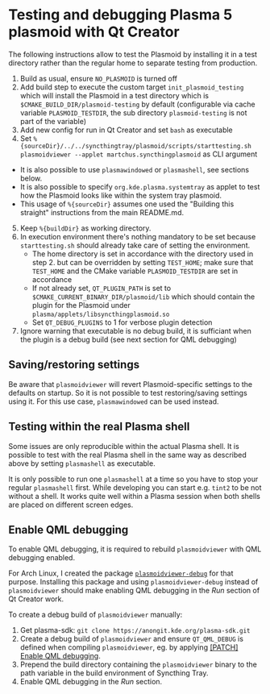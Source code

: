 # Testing and debugging Plasma 5 plasmoid with Qt Creator

The following instructions allow to test the Plasmoid by installing it in a test directory
rather than the regular home to separate testing from production.

1. Build as usual, ensure `NO_PLASMOID` is turned off
2. Add build step to execute the custom target `init_plasmoid_testing` which
   will install the Plasmoid in a test directory which is `$CMAKE_BUILD_DIR/plasmoid-testing`
   by default (configurable via cache variable `PLASMOID_TESTDIR`, the sub directory
   `plasmoid-testing` is not part of the variable)
3. Add new config for run in Qt Creator and set `bash` as executable
4. Set `%{sourceDir}/../../syncthingtray/plasmoid/scripts/starttesting.sh plasmoidviewer --applet martchus.syncthingplasmoid`
   as CLI argument
  * It is also possible to use `plasmawindowed` or `plasmashell`, see sections below.
  * It is also possible to specify `org.kde.plasma.systemtray` as applet to test how the Plasmoid
    looks like within the system tray plasmoid.
  * This usage of `%{sourceDir}` assumes one used the "Building this straight" instructions
    from the main README.md.
5. Keep `%{buildDir}` as working directory.
6. In execution environment there's nothing mandatory to be set because `starttesting.sh` should
   already take care of setting the environment.
    * The home directory is set in accordance with the directory used in step 2. but can be overridden
      by setting `TEST_HOME`; make sure that `TEST_HOME` and the CMake variable `PLASMOID_TESTDIR` are
      set in accordance
    * If not already set, `QT_PLUGIN_PATH` is set to `$CMAKE_CURRENT_BINARY_DIR/plasmoid/lib` which
      should contain the plugin for the Plasmoid under `plasma/applets/libsyncthingplasmoid.so`
    * Set `QT_DEBUG_PLUGINS` to 1 for verbose plugin detection
7. Ignore warning that executable is no debug build, it is sufficiant when
   the plugin is a debug build (see next section for QML debugging)

## Saving/restoring settings

Be aware that `plasmoidviewer` will revert Plasmoid-specific settings to the defaults on
startup. So it is not possible to test restoring/saving settings using it.
For this use case, `plasmawindowed` can be used instead.

## Testing within the real Plasma shell

Some issues are only reproducible within the actual Plasma shell. It is possible to test
with the real Plasma shell in the same way as described above by setting `plasmashell` as
executable.

It is only possible to run one `plasmashell` at a time so you have to stop your regular
`plasmashell` first. While developing you can start e.g. `tint2` to be not without a shell.
It works quite well within a Plasma session when both shells are placed on different screen
edges.

## Enable QML debugging

To enable QML debugging, it is required to rebuild `plasmoidviewer` with QML debugging
enabled.

For Arch Linux, I created the package
[`plasmoidviewer-debug`](https://github.com/Martchus/PKGBUILDs/tree/master/plasmoidviewer-debug/default)
for that purpose. Installing this package and using `plasmoidviewer-debug` instead of `plasmoidviewer`
should make enabling QML debugging in the *Run* section of Qt Creator work.

To create a debug build of `plasmoidviewer` manually:

1. Get plasma-sdk: `git clone https://anongit.kde.org/plasma-sdk.git`
2. Create a debug build of `plasmoidviewer` and ensure `QT_QML_DEBUG` is defined when
   compiling `plasmoidviewer`, eg. by applying
   [[PATCH] Enable QML debugging](https://raw.githubusercontent.com/Martchus/PKGBUILDs/master/plasmoidviewer-debug/default/0001-Enable-QML-debugging.patch).
3. Prepend the build directory containing the `plasmoidviewer` binary to the path variable
   in the build environment of Syncthing Tray.
4. Enable QML debugging in the *Run* section.
